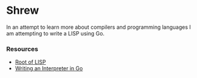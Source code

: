 # Shrew

In an attempt to learn more about compilers and programming languages I am attempting to write a LISP using Go.


### Resources
- [Root of LISP](http://www.paulgraham.com/rootsoflisp.html)
- [Writing an Interpreter in Go](https://interpreterbook.com/)

